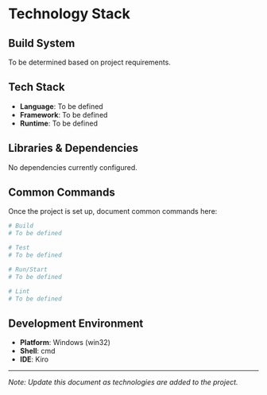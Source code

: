 # Technology Stack

## Build System

To be determined based on project requirements.

## Tech Stack

- **Language**: To be defined
- **Framework**: To be defined
- **Runtime**: To be defined

## Libraries & Dependencies

No dependencies currently configured.

## Common Commands

Once the project is set up, document common commands here:

```bash
# Build
# To be defined

# Test
# To be defined

# Run/Start
# To be defined

# Lint
# To be defined
```

## Development Environment

- **Platform**: Windows (win32)
- **Shell**: cmd
- **IDE**: Kiro

---

*Note: Update this document as technologies are added to the project.*
